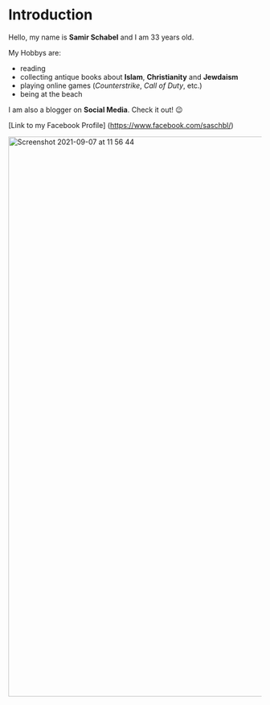 # Introduction

Hello, my name is **Samir Schabel** and I am 33 years old.

My Hobbys are:

- reading
- collecting antique books about **Islam**, **Christianity** and **Jewdaism**
- playing online games (*Counterstrike*, *Call of Duty*, etc.)
- being at the beach

I am also a blogger on **Social Media**. Check it out! 😉 

[Link to my Facebook Profile] (https://www.facebook.com/saschbl/)

<img width="1112" alt="Screenshot 2021-09-07 at 11 56 44" src="https://user-images.githubusercontent.com/90188949/132325365-d0573b18-7441-4f3f-ac02-803257f483a2.png">

